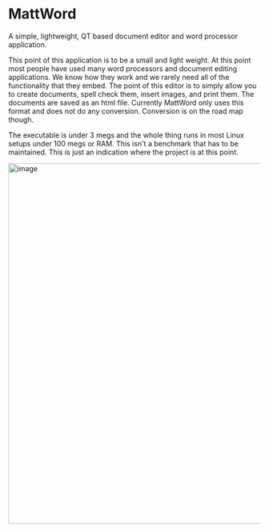 # MattWord
A simple, lightweight, QT based document editor and word processor application. 

This point of this application is to be a small and light weight. At this point most people have used many word processors and document editing applications. We know how they work and we rarely need all of the functionality that they embed. The point of this editor is to simply allow you to create documents, spell check them, insert images, and print them. The documents are saved as an html file. Currently MattWord only uses this format and does not do any conversion. Conversion is on the road map though. 

The executable is under 3 megs and the whole thing runs in most Linux setups under 100 megs or RAM. This isn't a benchmark that has to be maintained. This is just an indication where the project is at this point. 

<img width="800" height="721" alt="image" src="https://github.com/user-attachments/assets/13bf18d4-7ae1-42aa-aa07-957556d5f919" />

